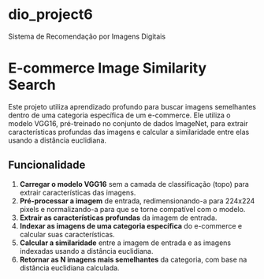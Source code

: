 # dio_project6
Sistema de Recomendação por Imagens Digitais

# E-commerce Image Similarity Search

Este projeto utiliza aprendizado profundo para buscar imagens semelhantes dentro de uma categoria específica de um e-commerce. Ele utiliza o modelo VGG16, pré-treinado no conjunto de dados ImageNet, para extrair características profundas das imagens e calcular a similaridade entre elas usando a distância euclidiana.

## Funcionalidade

1. **Carregar o modelo VGG16** sem a camada de classificação (topo) para extrair características das imagens.
2. **Pré-processar a imagem** de entrada, redimensionando-a para 224x224 pixels e normalizando-a para que se torne compatível com o modelo.
3. **Extrair as características profundas** da imagem de entrada.
4. **Indexar as imagens de uma categoria específica** do e-commerce e calcular suas características.
5. **Calcular a similaridade** entre a imagem de entrada e as imagens indexadas usando a distância euclidiana.
6. **Retornar as N imagens mais semelhantes** da categoria, com base na distância euclidiana calculada.
